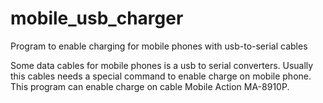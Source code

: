 mobile_usb_charger
==================

Program to enable charging for mobile phones with usb-to-serial cables

Some data cables for mobile phones is a usb to serial converters. Usually this cables needs a special command to enable charge on mobile phone.
This program can enable charge on cable Mobile Action MA-8910P.
